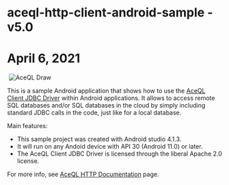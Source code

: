 # aceql-http-client-android-sample - v5.0
# April 6, 2021

<img src="https://download.aceql.com/favicon.png" alt=""/>

<img src="https://download.aceql.com/img/AceQL-Schema-min.jpg" alt="AceQL Draw"/>

This is a sample Android application that shows how to use the <a href="https://github.com/kawansoft/aceql-http-client-jdbc-driver">AceQL Client JDBC Driver</a> within Android applications.
It allows to access remote SQL databases and/or SQL databases in the cloud by simply including standard JDBC calls in the code, just like for a local database.

Main features:

* This sample project was created with Android studio 4.1.3.
* It will run on any Andoid device with API 30 (Android 11.0) or later.
* The AceQL Client JDBC Driver is licensed through the liberal Apache 2.0 license.

For more info, see <a href="https://www.aceql.com/http-access-remote-sql-database-documentation/">AceQL HTTP Documentation</a> page.



